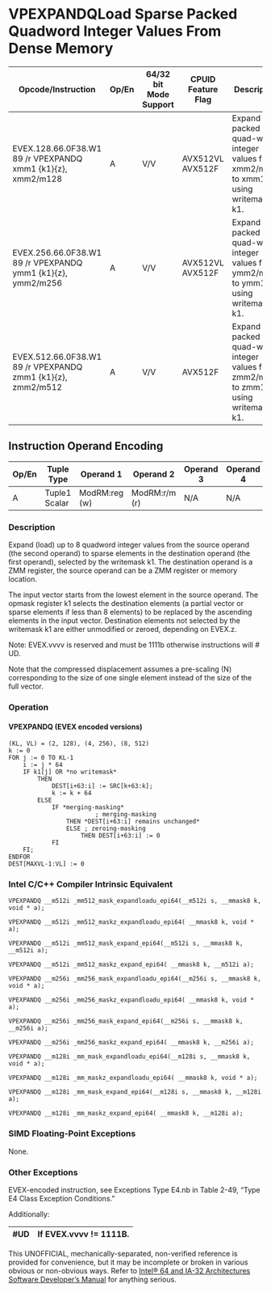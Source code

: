 # VPEXPANDQ**Load Sparse Packed Quadword Integer Values From Dense Memory**

| Opcode/Instruction                                          | Op/En | 64/32 bit Mode Support | CPUID Feature Flag | Description                                                                       |
| ----------------------------------------------------------- | ----- | ---------------------- | ------------------ | --------------------------------------------------------------------------------- |
| EVEX.128.66.0F38.W1 89 /r VPEXPANDQ xmm1 {k1}{z}, xmm2/m128 | A     | V/V                    | AVX512VL AVX512F   | Expand packed quad-word integer values from xmm2/m128 to xmm1 using writemask k1. |
| EVEX.256.66.0F38.W1 89 /r VPEXPANDQ ymm1 {k1}{z}, ymm2/m256 | A     | V/V                    | AVX512VL AVX512F   | Expand packed quad-word integer values from ymm2/m256 to ymm1 using writemask k1. |
| EVEX.512.66.0F38.W1 89 /r VPEXPANDQ zmm1 {k1}{z}, zmm2/m512 | A     | V/V                    | AVX512F            | Expand packed quad-word integer values from zmm2/m512 to zmm1 using writemask k1. |

## Instruction Operand Encoding

| Op/En | Tuple Type    | Operand 1     | Operand 2     | Operand 3 | Operand 4 |
| ----- | ------------- | ------------- | ------------- | --------- | --------- |
| A     | Tuple1 Scalar | ModRM:reg (w) | ModRM:r/m (r) | N/A       | N/A       |

### Description

Expand (load) up to 8 quadword integer values from the source operand (the second operand) to sparse elements in the destination operand (the first operand), selected by the writemask k1. The destination operand is a ZMM register, the source operand can be a ZMM register or memory location.

The input vector starts from the lowest element in the source operand. The opmask register k1 selects the destination elements (a partial vector or sparse elements if less than 8 elements) to be replaced by the ascending elements in the input vector. Destination elements not selected by the writemask k1 are either unmodified or zeroed, depending on EVEX.z.

Note: EVEX.vvvv is reserved and must be 1111b otherwise instructions will #​​​UD.

Note that the compressed displacement assumes a pre-scaling (N) corresponding to the size of one single element instead of the size of the full vector.

### Operation

#### VPEXPANDQ (EVEX encoded versions)

```
(KL, VL) = (2, 128), (4, 256), (8, 512)
k := 0
FOR j := 0 TO KL-1
    i := j * 64
    IF k1[j] OR *no writemask*
        THEN
            DEST[i+63:i] := SRC[k+63:k];
            k := k + 64
        ELSE
            IF *merging-masking*
                        ; merging-masking
                THEN *DEST[i+63:i] remains unchanged*
                ELSE ; zeroing-masking
                    THEN DEST[i+63:i] := 0
            FI
    FI;
ENDFOR
DEST[MAXVL-1:VL] := 0

```

### Intel C/C++ Compiler Intrinsic Equivalent

```
VPEXPANDQ __m512i _mm512_mask_expandloadu_epi64(__m512i s, __mmask8 k, void * a);

```

```
VPEXPANDQ __m512i _mm512_maskz_expandloadu_epi64( __mmask8 k, void * a);

```

```
VPEXPANDQ __m512i _mm512_mask_expand_epi64(__m512i s, __mmask8 k, __m512i a);

```

```
VPEXPANDQ __m512i _mm512_maskz_expand_epi64( __mmask8 k, __m512i a);

```

```
VPEXPANDQ __m256i _mm256_mask_expandloadu_epi64(__m256i s, __mmask8 k, void * a);

```

```
VPEXPANDQ __m256i _mm256_maskz_expandloadu_epi64( __mmask8 k, void * a);

```

```
VPEXPANDQ __m256i _mm256_mask_expand_epi64(__m256i s, __mmask8 k, __m256i a);

```

```
VPEXPANDQ __m256i _mm256_maskz_expand_epi64( __mmask8 k, __m256i a);

```

```
VPEXPANDQ __m128i _mm_mask_expandloadu_epi64(__m128i s, __mmask8 k, void * a);

```

```
VPEXPANDQ __m128i _mm_maskz_expandloadu_epi64( __mmask8 k, void * a);

```

```
VPEXPANDQ __m128i _mm_mask_expand_epi64(__m128i s, __mmask8 k, __m128i a);

```

```
VPEXPANDQ __m128i _mm_maskz_expand_epi64( __mmask8 k, __m128i a);

```

### SIMD Floating-Point Exceptions

None.

### Other Exceptions

EVEX-encoded instruction, see Exceptions Type E4.nb in Table 2-49, “Type E4 Class Exception Conditions.”

Additionally:

| #​​​UD | If EVEX.vvvv != 1111B. |
| ------ | ---------------------- |

This UNOFFICIAL, mechanically-separated, non-verified reference is provided for convenience, but it may be
incomplete or broken in various obvious or non-obvious
ways. Refer to [Intel® 64 and IA-32 Architectures Software Developer’s Manual](https://software.intel.com/en-us/download/intel-64-and-ia-32-architectures-sdm-combined-volumes-1-2a-2b-2c-2d-3a-3b-3c-3d-and-4) for anything serious.
